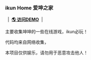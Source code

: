 ### ikun Home 爱坤之家

&nbsp;&nbsp;|&nbsp;&nbsp;<a href="https://ikun.ee" target="blank"><strong>🌎 访问DEMO</strong></a>&nbsp;&nbsp;|&nbsp;&nbsp;

主要收集坤坤的一些在线游戏，ikun必玩！

代码均来自网络收集，

本项目仅供娱乐，请勿用于恶意攻击他人！
